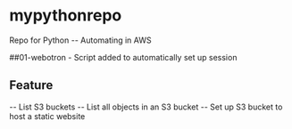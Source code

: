 # mypythonrepo
Repo for Python -- Automating in AWS

##01-webotron -
Script added  to automatically set up session

## Feature

-- List S3 buckets
-- List all objects in an S3 bucket
-- Set up S3 bucket to host a static website
